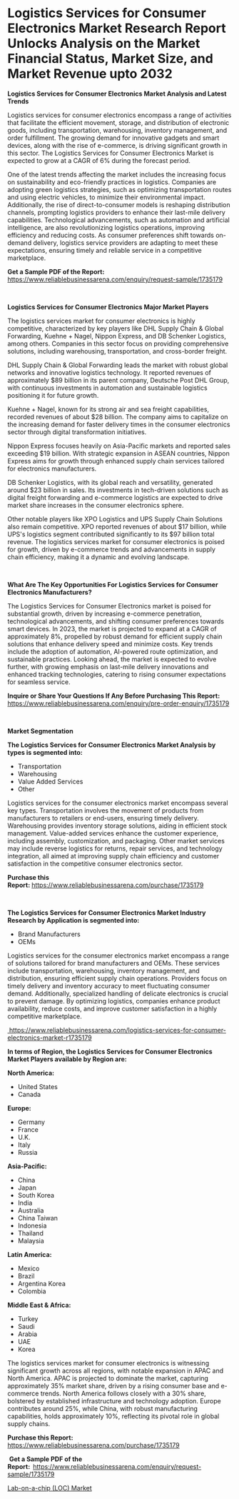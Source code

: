 <p><h1>Logistics Services for Consumer Electronics Market Research Report Unlocks Analysis on the Market Financial Status, Market Size, and Market Revenue upto 2032</h1></p><p><strong>Logistics Services for Consumer Electronics Market Analysis and Latest Trends</strong></p>
<p><p>Logistics services for consumer electronics encompass a range of activities that facilitate the efficient movement, storage, and distribution of electronic goods, including transportation, warehousing, inventory management, and order fulfillment. The growing demand for innovative gadgets and smart devices, along with the rise of e-commerce, is driving significant growth in this sector. The Logistics Services for Consumer Electronics Market is expected to grow at a CAGR of 6% during the forecast period.</p><p>One of the latest trends affecting the market includes the increasing focus on sustainability and eco-friendly practices in logistics. Companies are adopting green logistics strategies, such as optimizing transportation routes and using electric vehicles, to minimize their environmental impact. Additionally, the rise of direct-to-consumer models is reshaping distribution channels, prompting logistics providers to enhance their last-mile delivery capabilities. Technological advancements, such as automation and artificial intelligence, are also revolutionizing logistics operations, improving efficiency and reducing costs. As consumer preferences shift towards on-demand delivery, logistics service providers are adapting to meet these expectations, ensuring timely and reliable service in a competitive marketplace.</p></p>
<p><strong>Get a Sample PDF of the Report:&nbsp;</strong> <a href="https://www.reliablebusinessarena.com/enquiry/request-sample/1735179?utm_campaign=3294&utm_medium=2&utm_source=Github&utm_content=ia&utm_term=25032025&utm_id=logistics-services-for-consumer-electronics">https://www.reliablebusinessarena.com/enquiry/request-sample/1735179</a></p>
<p>&nbsp;</p>
<p><strong>Logistics Services for Consumer Electronics Major Market Players</strong></p>
<p><p>The logistics services market for consumer electronics is highly competitive, characterized by key players like DHL Supply Chain & Global Forwarding, Kuehne + Nagel, Nippon Express, and DB Schenker Logistics, among others. Companies in this sector focus on providing comprehensive solutions, including warehousing, transportation, and cross-border freight.</p><p>DHL Supply Chain & Global Forwarding leads the market with robust global networks and innovative logistics technology. It reported revenues of approximately $89 billion in its parent company, Deutsche Post DHL Group, with continuous investments in automation and sustainable logistics positioning it for future growth.</p><p>Kuehne + Nagel, known for its strong air and sea freight capabilities, recorded revenues of about $28 billion. The company aims to capitalize on the increasing demand for faster delivery times in the consumer electronics sector through digital transformation initiatives.</p><p>Nippon Express focuses heavily on Asia-Pacific markets and reported sales exceeding $19 billion. With strategic expansion in ASEAN countries, Nippon Express aims for growth through enhanced supply chain services tailored for electronics manufacturers.</p><p>DB Schenker Logistics, with its global reach and versatility, generated around $23 billion in sales. Its investments in tech-driven solutions such as digital freight forwarding and e-commerce logistics are expected to drive market share increases in the consumer electronics sphere.</p><p>Other notable players like XPO Logistics and UPS Supply Chain Solutions also remain competitive. XPO reported revenues of about $17 billion, while UPS's logistics segment contributed significantly to its $97 billion total revenue. The logistics services market for consumer electronics is poised for growth, driven by e-commerce trends and advancements in supply chain efficiency, making it a dynamic and evolving landscape.</p></p>
<p>&nbsp;</p>
<p><strong>What Are The Key Opportunities For Logistics Services for Consumer Electronics Manufacturers?</strong></p>
<p><p>The Logistics Services for Consumer Electronics market is poised for substantial growth, driven by increasing e-commerce penetration, technological advancements, and shifting consumer preferences towards smart devices. In 2023, the market is projected to expand at a CAGR of approximately 8%, propelled by robust demand for efficient supply chain solutions that enhance delivery speed and minimize costs. Key trends include the adoption of automation, AI-powered route optimization, and sustainable practices. Looking ahead, the market is expected to evolve further, with growing emphasis on last-mile delivery innovations and enhanced tracking technologies, catering to rising consumer expectations for seamless service.</p></p>
<p><strong>Inquire or Share Your Questions If Any Before Purchasing This Report:</strong> <a href="https://www.reliablebusinessarena.com/enquiry/pre-order-enquiry/1735179?utm_campaign=3294&utm_medium=2&utm_source=Github&utm_content=ia&utm_term=25032025&utm_id=logistics-services-for-consumer-electronics">https://www.reliablebusinessarena.com/enquiry/pre-order-enquiry/1735179</a></p>
<p>&nbsp;</p>
<p><strong>Market Segmentation</strong></p>
<p><strong>The Logistics Services for Consumer Electronics Market Analysis by types is segmented into:</strong></p>
<p><ul><li>Transportation</li><li>Warehousing</li><li>Value Added Services</li><li>Other</li></ul></p>
<p><p>Logistics services for the consumer electronics market encompass several key types. Transportation involves the movement of products from manufacturers to retailers or end-users, ensuring timely delivery. Warehousing provides inventory storage solutions, aiding in efficient stock management. Value-added services enhance the customer experience, including assembly, customization, and packaging. Other market services may include reverse logistics for returns, repair services, and technology integration, all aimed at improving supply chain efficiency and customer satisfaction in the competitive consumer electronics sector.</p></p>
<p><strong>Purchase this Report:&nbsp;</strong><a href="https://www.reliablebusinessarena.com/purchase/1735179?utm_campaign=3294&utm_medium=2&utm_source=Github&utm_content=ia&utm_term=25032025&utm_id=logistics-services-for-consumer-electronics">https://www.reliablebusinessarena.com/purchase/1735179</a></p>
<p>&nbsp;</p>
<p><strong>The Logistics Services for Consumer Electronics Market Industry Research by Application is segmented into:</strong></p>
<p><ul><li>Brand Manufacturers</li><li>OEMs</li></ul></p>
<p><p>Logistics services for the consumer electronics market encompass a range of solutions tailored for brand manufacturers and OEMs. These services include transportation, warehousing, inventory management, and distribution, ensuring efficient supply chain operations. Providers focus on timely delivery and inventory accuracy to meet fluctuating consumer demand. Additionally, specialized handling of delicate electronics is crucial to prevent damage. By optimizing logistics, companies enhance product availability, reduce costs, and improve customer satisfaction in a highly competitive marketplace.</p></p>
<p><a href="https://www.reliablebusinessarena.com/logistics-services-for-consumer-electronics-market-r1735179?utm_campaign=3294&utm_medium=2&utm_source=Github&utm_content=ia&utm_term=25032025&utm_id=logistics-services-for-consumer-electronics">&nbsp;https://www.reliablebusinessarena.com/logistics-services-for-consumer-electronics-market-r1735179</a></p>
<p><strong>In terms of Region, the Logistics Services for Consumer Electronics Market Players available by Region are:</strong></p>
<p>
    <p> <strong> North America: </strong>
        <ul>
            <li>United States</li>
            <li>Canada</li>
        </ul>
        </p> 
    <p> <strong> Europe: </strong>
        <ul>
            <li>Germany</li>
            <li>France</li>
            <li>U.K.</li>
            <li>Italy</li>
            <li>Russia</li>
        </ul>
        </p> 
    <p> <strong> Asia-Pacific: </strong>
        <ul>
            <li>China</li>
            <li>Japan</li>
            <li>South Korea</li>
            <li>India</li>
            <li>Australia</li>
            <li>China Taiwan</li>
            <li>Indonesia</li>
            <li>Thailand</li>
            <li>Malaysia</li>
        </ul>
        </p> 
    <p> <strong> Latin America: </strong>
        <ul>
            <li>Mexico</li>
            <li>Brazil</li>
            <li>Argentina Korea</li>
            <li>Colombia</li>
        </ul>
        </p> 
    <p> <strong> Middle East & Africa: </strong>
        <ul>
            <li>Turkey</li>
            <li>Saudi</li>
            <li>Arabia</li>
            <li>UAE</li>
            <li>Korea</li>
        </ul>
    </p>
    </p>
<p><p>The logistics services market for consumer electronics is witnessing significant growth across all regions, with notable expansion in APAC and North America. APAC is projected to dominate the market, capturing approximately 35% market share, driven by a rising consumer base and e-commerce trends. North America follows closely with a 30% share, bolstered by established infrastructure and technology adoption. Europe contributes around 25%, while China, with robust manufacturing capabilities, holds approximately 10%, reflecting its pivotal role in global supply chains.</p></p>
<p><strong>Purchase this Report: </strong><a href="https://www.reliablebusinessarena.com/purchase/1735179?utm_campaign=3294&utm_medium=2&utm_source=Github&utm_content=ia&utm_term=25032025&utm_id=logistics-services-for-consumer-electronics">https://www.reliablebusinessarena.com/purchase/1735179</a></p>
<p>&nbsp;<strong>Get a Sample PDF of the Report:&nbsp;&nbsp;</strong><a href="https://www.reliablebusinessarena.com/enquiry/request-sample/1735179?utm_campaign=3294&utm_medium=2&utm_source=Github&utm_content=ia&utm_term=25032025&utm_id=logistics-services-for-consumer-electronics">https://www.reliablebusinessarena.com/enquiry/request-sample/1735179</a></p>
<p><strong></strong></p>
<p><p><a href="https://github.com/usraceby/Market-Research-Report-List-1/blob/main/lab-on-a-chip-loc-market.md?utm_campaign=3294&utm_medium=2&utm_source=Github&utm_content=ia&utm_term=25032025&utm_id=logistics-services-for-consumer-electronics">Lab-on-a-chip (LOC) Market</a></p></p>
